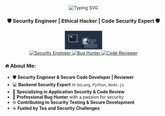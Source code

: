 <div align="center">
  <img src="https://readme-typing-svg.demolab.com?font=Fira+Code&size=30&duration=3000&pause=1000&color=2C92F7&center=true&vCenter=true&width=435&lines=Hi+%F0%9F%91%8B%2C+I'm+Narayanan;Security+Engineer;Bug+Hunter;Secure+Code+Developer" alt="Typing SVG" />
</div>

<h3 align="center">🛡️ Security Engineer | Ethical Hacker | Code Security Expert 🛡️</h3>

<div align="center">
  <img src="https://raw.githubusercontent.com/Narayanan-info/Narayanan-info/main/g1.gif" width="120" height="60" alt="Hacker Gif" />
</div>

<div align="center">
  <a href="https://github.com/Narayanan-info">
    <img src="https://img.shields.io/badge/Security%20Engineer-blue?style=for-the-badge&logo=security&logoColor=white" alt="Security Engineer"/>
  </a>
  <a href="https://github.com/Narayanan-info">
    <img src="https://img.shields.io/badge/Bug%20Hunter-red?style=for-the-badge&logo=hackerone&logoColor=white" alt="Bug Hunter"/>
  </a>
  <a href="https://github.com/Narayanan-info">
    <img src="https://img.shields.io/badge/Code%20Reviewer-green?style=for-the-badge&logo=code-review&logoColor=white" alt="Code Reviewer"/>
  </a>
</div>

### 🔥 About Me:

- 🛡️ **Security Engineer & Secure Code Developer | Reviewer**
- 💻 **Backend Security Expert** in `GoLang`, `Python`, `Node.js`
- 🎯 **Specializing in Application Security & Code Review**
- 🐛 **Professional Bug Hunter** with a passion for security
- 🌐 **Contributing to Security Testing & Secure Development**
- ☕ **Fueled by Tea and Security Challenges**  
